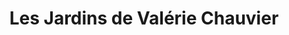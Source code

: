 ---
title: "Les Jardins de Valérie Chauvier"
url: /lorgues/les-jardins-de-valerie-chauvier/
shop: Garten-Center
---